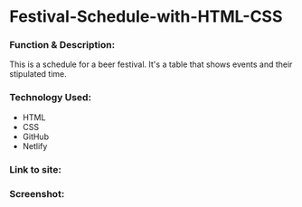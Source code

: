 # Festival-Schedule-with-HTML-CSS

<h3>Function & Description:</h3>
This is a schedule for a beer festival. It's a table that shows events and their stipulated time.


<h3>Technology Used:</h3>

- HTML
- CSS
- GitHub 
- Netlify

<h3>Link to site:</h3>


<h3>Screenshot:</h3>




